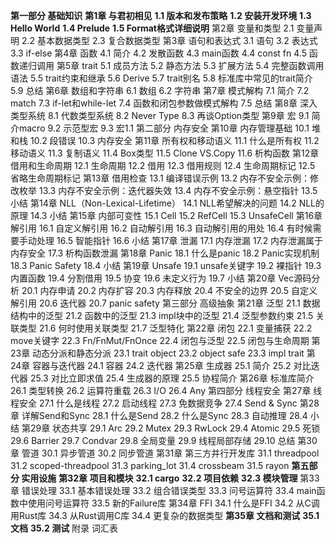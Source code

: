 **第一部分 基础知识**
  **第1章 与君初相见**
    **1.1 版本和发布策略**
    **1.2 安装开发环境**
    **1.3 Hello World**
    **1.4 Prelude**
    **1.5 Format格式详细说明**
  第2章 变量和类型
    2.1 变量声明
    2.2 基本数据类型
    2.3 复合数据类型
  第3章 语句和表达式
    3.1 语句
    3.2 表达式
    3.3 if-else
  第4章 函数
    4.1 简介
    4.2 发散函数
    4.3 main函数
    4.4 const fn
    4.5 函数递归调用
  第5章 trait
    5.1 成员方法
    5.2 静态方法
    5.3 扩展方法
    5.4 完整函数调用语法
    5.5 trait约束和继承
    5.6 Derive
    5.7 trait别名
    5.8 标准库中常见的trait简介
    5.9 总结
  第6章 数组和字符串
    6.1 数组
    6.2 字符串
  第7章 模式解构
    7.1 简介
    7.2 match
    7.3 if-let和while-let
    7.4 函数和闭包参数做模式解构
    7.5 总结
  第8章 深入类型系统
    8.1 代数类型系统
    8.2 Never Type
    8.3 再谈Option类型
  第9章 宏
    9.1 简介macro
    9.2 示范型宏
    9.3 宏1.1
第二部分 内存安全
  第10章 内存管理基础
    10.1 堆和栈
    10.2 段错误
    10.3 内存安全
  第11章 所有权和移动语义
    11.1 什么是所有权
    11.2 移动语义
    11.3 复制语义
    11.4 Box类型
    11.5 Clone VS.Copy
    11.6 析构函数
  第12章 借用和生命周期
    12.1 生命周期
    12.2 借用
    12.3 借用规则
    12.4 生命周期标记
    12.5 省略生命周期标记
  第13章 借用检查
    13.1 编译错误示例
    13.2 内存不安全示例：修改枚举
    13.3 内存不安全示例：迭代器失效
    13.4 内存不安全示例：悬空指针
    13.5 小结
  第14章 NLL（Non-Lexical-Lifetime）
    14.1 NLL希望解决的问题
    14.2 NLL的原理
    14.3 小结
  第15章 内部可变性
    15.1 Cell
    15.2 RefCell
    15.3 UnsafeCell
  第16章 解引用
    16.1 自定义解引用
    16.2 自动解引用
    16.3 自动解引用的用处
    16.4 有时候需要手动处理
    16.5 智能指针
    16.6 小结
  第17章 泄漏
    17.1 内存泄漏
    17.2 内存泄漏属于内存安全
    17.3 析构函数泄漏
  第18章 Panic
    18.1 什么是panic
    18.2 Panic实现机制
    18.3 Panic Safety
    18.4 小结
  第19章 Unsafe
    19.1 unsafe关键字
    19.2 裸指针
    19.3 内置函数
    19.4 分割借用
    19.5 协变
    19.6 未定义行为
    19.7 小结
  第20章 Vec源码分析
    20.1 内存申请
    20.2 内存扩容
    20.3 内存释放
    20.4 不安全的边界
    20.5 自定义解引用
    20.6 迭代器
    20.7 panic safety
第三部分 高级抽象
  第21章 泛型
    21.1 数据结构中的泛型
    21.2 函数中的泛型
    21.3 impl块中的泛型
    21.4 泛型参数约束
    21.5 关联类型
    21.6 何时使用关联类型
    21.7 泛型特化
  第22章 闭包
    22.1 变量捕获
    22.2 move关键字
    22.3 Fn/FnMut/FnOnce
    22.4 闭包与泛型
    22.5 闭包与生命周期
  第23章 动态分派和静态分派
    23.1 trait object
    23.2 object safe
    23.3 impl trait
  第24章 容器与迭代器
    24.1 容器
    24.2 迭代器
  第25章 生成器
    25.1 简介
    25.2 对比迭代器
    25.3 对比立即求值
    25.4 生成器的原理
    25.5 协程简介
  第26章 标准库简介
    26.1 类型转换
    26.2 运算符重载
    26.3 I/O
    26.4 Any
第四部分 线程安全
  第27章 线程安全
    27.1 什么是线程
    27.2 启动线程
    27.3 免数据竞争
    27.4 Send & Sync
  第28章 详解Send和Sync
    28.1 什么是Send
    28.2 什么是Sync
    28.3 自动推理
    28.4 小结
  第29章 状态共享
    29.1 Arc
    29.2 Mutex
    29.3 RwLock
    29.4 Atomic
    29.5 死锁
    29.6 Barrier
    29.7 Condvar
    29.8 全局变量
    29.9 线程局部存储
    29.10 总结
  第30章 管道
    30.1 异步管道
    30.2 同步管道
  第31章 第三方并行开发库
    31.1 threadpool
    31.2 scoped-threadpool
    31.3 parking_lot
    31.4 crossbeam
    31.5 rayon
**第五部分 实用设施**
  **第32章 项目和模块**
    **32.1 cargo**
    **32.2 项目依赖**
    **32.3 模块管理**
  第33章 错误处理
    33.1 基本错误处理
    33.2 组合错误类型
    33.3 问号运算符
    33.4 main函数中使用问号运算符
    33.5 新的Failure库
  第34章 FFI
    34.1 什么是FFI
    34.2 从C调用Rust库
    34.3 从Rust调用C库
    34.4 更复杂的数据类型
  **第35章 文档和测试**
    **35.1 文档**
    **35.2 测试**
附录 词汇表
